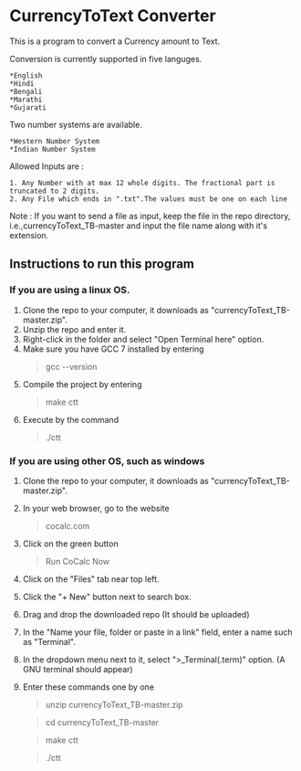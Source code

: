 # CurrencyToText Converter

This is a program to convert a Currency amount to Text.

Conversion is currently supported in five languges.

	*English
	*Hindi
	*Bengali
	*Marathi
	*Gujarati
	
Two number systems are available.

	*Western Number System
	*Indian Number System
	
Allowed Inputs are :

	1. Any Number with at max 12 whole digits. The fractional part is truncated to 2 digits.
	2. Any File which ends in ".txt".The values must be one on each line
		
Note : If you want to send a file as input, keep the file in the repo directory, i.e.,currencyToText_TB-master and input the file name along with it's extension.

## Instructions to run this program

### If you are using a linux OS.

1. Clone the repo to your computer, it downloads as "currencyToText_TB-master.zip".
2. Unzip the repo and enter it.
3. Right-click in the folder and select "Open Terminal here" option.
2. Make sure you have GCC 7 installed by entering
	> gcc --version
3. Compile the project by entering
	> make ctt
4. Execute by the command
	> ./ctt

### If you are using other OS, such as windows

1. Clone the repo to your computer, it downloads as "currencyToText_TB-master.zip".
2. In your web browser, go to the website
	> cocalc.com
3. Click on the green button
	> Run CoCalc Now
4. Click on the "Files" tab near top left.
5. Click the "+ New" button next to search box.
6. Drag and drop the downloaded repo (It should be uploaded)
7. In the "Name your file, folder or paste in a link" field, enter a name such as "Terminal".
8. In the dropdown menu next to it, select ">_Terminal(.term)" option. (A GNU terminal should appear)
9. Enter these commands one by one
	> unzip currencyToText_TB-master.zip
	
	> cd currencyToText_TB-master
	
	> make ctt
	
	> ./ctt
	

